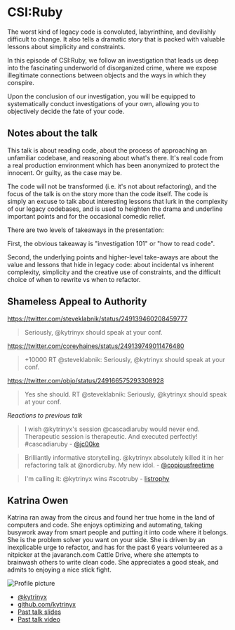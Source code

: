 # CSI:Ruby

The worst kind of legacy code is convoluted, labyrinthine, and devilishly difficult to change. It also tells a dramatic story that is packed with valuable lessons about simplicity and constraints.

In this episode of CSI:Ruby, we follow an investigation that leads us deep into the fascinating underworld of disorganized crime, where we expose illegitimate connections between objects and the ways in which they conspire.

Upon the conclusion of our investigation, you will be equipped to systematically conduct investigations of your own, allowing you to objectively decide the fate of your code.

## Notes about the talk

This talk is about reading code, about the process of approaching an unfamiliar codebase, and reasoning about what's there. It's real code from a real production environment which has been anonymized to protect the innocent. Or guilty, as the case may be.

The code will not be transformed (i.e. it's not about refactoring), and the focus of the talk is on the story more than the code itself. The code is simply an excuse to talk about interesting lessons that lurk in the complexity of our legacy codebases, and is used to heighten the drama and underline important points and for the occasional comedic relief.

There are two levels of takeaways in the presentation:

First, the obvious takeaway is "investigation 101" or "how to read code".

Second, the underlying points and higher-level take-aways are about the value and lessons that hide in legacy code: about incidental vs inherent complexity, simplicity and the creative use of constraints, and the difficult choice of when to rewrite vs when to refactor.

## Shameless Appeal to Authority

https://twitter.com/steveklabnik/status/249139460208459777
> Seriously, @kytrinyx should speak at your conf.

https://twitter.com/coreyhaines/status/249139749011476480
> +10000 RT @steveklabnik: Seriously, @kytrinyx should speak at your conf.

https://twitter.com/objo/status/249166575293308928
> Yes she should. RT @steveklabnik: Seriously, @kytrinyx should speak at your conf.


*Reactions to previous talk*

> I wish @kytrinyx's session @cascadiaruby would never end. Therapeutic session is therapeutic. And executed perfectly! #cascadiaruby - [@jc00ke](https://twitter.com/jc00ke/status/231499042662789122)


> Brilliantly informative storytelling. @kytrinyx absolutely killed it in her refactoring talk at @nordicruby. My new idol. - [@copiousfreetime](https://twitter.com/copiousfreetime/status/213604216529362944)

> I'm calling it: @kytrinyx wins #scotruby - [listrophy](https://twitter.com/listrophy/status/219067597046546434)

## Katrina Owen

Katrina ran away from the circus and found her true home in the land of computers and code. She enjoys optimizing and automating, taking busywork away from smart people and putting it into code where it belongs. She is the problem solver you want on your side. She is driven by an inexplicable urge to refactor, and has for the past 6 years volunteered as a nitpicker at the javaranch.com Cattle Drive, where she attempts to brainwash others to write clean code. She appreciates a good steak, and admits to enjoying a nice stick fight.

![Profile picture](https://raw.github.com/kytrinyx/rubyconfau-2013-cfp/master/katrina_owen-csi_ruby/profile_picture.jpg)

- [@kytrinyx](https://twitter.com/kytrinyx)
- [github.com/kytrinyx](https://github.com/kytrinyx)
- [Past talk slides](http://www.slideshare.net/kytrinyx/therapeutic-refactoring)
- [Past talk video](http://confreaks.com/videos/1071-cascadiaruby2012-therapeutic-refactoring)
